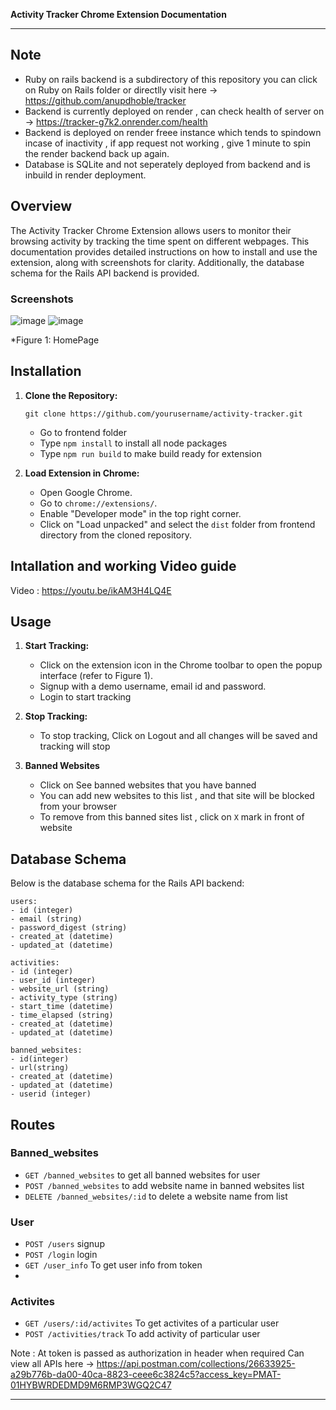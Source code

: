 **Activity Tracker Chrome Extension Documentation**

---
## Note
- Ruby on rails backend is a subdirectory of this repository you can click on Ruby on Rails folder or directlly visit here -> https://github.com/anupdhoble/tracker
- Backend is currently deployed on render , can check health of server on -> https://tracker-g7k2.onrender.com/health
- Backend is deployed on render freee instance which tends to spindown incase of inactivity , if app request not working , give 1 minute to spin the render backend back up again.
- Database is SQLite and not seperately deployed from backend and is inbuild in render deployment.
## Overview

The Activity Tracker Chrome Extension allows users to monitor their browsing activity by tracking the time spent on different webpages. This documentation provides detailed instructions on how to install and use the extension, along with screenshots for clarity. Additionally, the database schema for the Rails API backend is provided.

### Screenshots

![image](https://github.com/anupdhoble/Activity_Tracker/assets/83175840/a525b01d-3093-4890-bb0d-350b63592693)
![image](https://github.com/anupdhoble/Activity_Tracker/assets/83175840/6fe33df3-ecf9-4865-8a76-59c429b7d2f2)


*Figure 1: HomePage
## Installation

1. **Clone the Repository:** 
   ```
   git clone https://github.com/yourusername/activity-tracker.git
   ```
   - Go to frontend folder
   - Type `npm install` to install all node packages
   - Type `npm run build` to make build ready for extension

2. **Load Extension in Chrome:**
   - Open Google Chrome.
   - Go to `chrome://extensions/`.
   - Enable "Developer mode" in the top right corner.
   - Click on "Load unpacked" and select the `dist` folder from frontend directory from the cloned repository.
## Intallation and working Video guide
Video : https://youtu.be/ikAM3H4LQ4E

## Usage

1. **Start Tracking:**
   - Click on the extension icon in the Chrome toolbar to open the popup interface (refer to Figure 1).
   - Signup with a demo username, email id and password.
   - Login to start tracking 

2. **Stop Tracking:**
   - To stop tracking, Click on Logout and all changes will be saved and tracking will stop

3. **Banned Websites**
   - Click on See banned websites that you have banned
   - You can add new websites to this list , and that site will be blocked from your browser
   - To remove from this banned sites list , click on `X` mark in front of website
## Database Schema

Below is the database schema for the Rails API backend:

```
users:
- id (integer)
- email (string)
- password_digest (string)
- created_at (datetime)
- updated_at (datetime)

activities:
- id (integer)
- user_id (integer)
- website_url (string)
- activity_type (string)
- start_time (datetime)
- time_elapsed (string)
- created_at (datetime)
- updated_at (datetime)

banned_websites:
- id(integer)
- url(string)
- created_at (datetime)
- updated_at (datetime)
- userid (integer)
```
## Routes
### Banned_websites
- `GET /banned_websites` to get all banned websites for user
- `POST /banned_websites` to add website name in banned websites list
- `DELETE /banned_websites/:id` to delete a website name from list
  
### User
- `POST /users` signup
- `POST /login` login
- `GET /user_info` To get user info from token
- 
### Activites
- `GET /users/:id/activites` To get activites of a particular user
- `POST /activities/track` To add activity of particular user
  
Note : At token is passed as authorization in header when required
Can view all APIs here -> https://api.postman.com/collections/26633925-a29b776b-da00-40ca-8823-ceee6c3824c5?access_key=PMAT-01HYBWRDEDMD9M6RMP3WGQ2C47


---
